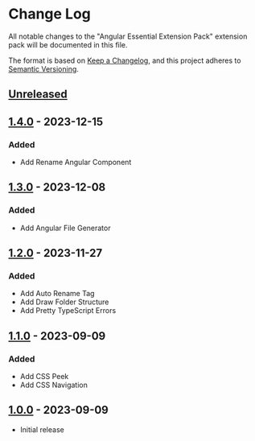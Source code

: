 # Change Log

All notable changes to the "Angular Essential Extension Pack" extension pack will be documented in this file.

The format is based on [Keep a Changelog](https://keepachangelog.com/en/1.0.0/),
and this project adheres to [Semantic Versioning](https://semver.org/spec/v2.0.0.html).

## [Unreleased]

## [1.4.0] - 2023-12-15

### Added

- Add Rename Angular Component

## [1.3.0] - 2023-12-08

### Added

- Add Angular File Generator

## [1.2.0] - 2023-11-27

### Added

- Add Auto Rename Tag
- Add Draw Folder Structure
- Add Pretty TypeScript Errors

## [1.1.0] - 2023-09-09

### Added

- Add CSS Peek
- Add CSS Navigation

## [1.0.0] - 2023-09-09

- Initial release

[unreleased]: https://github.com/ManuelGil/vscode-angular-pack/compare/v1.4.0...HEAD
[1.4.0]: https://github.com/ManuelGil/vscode-angular-pack/compare/v1.3.0...v1.4.0
[1.3.0]: https://github.com/ManuelGil/vscode-angular-pack/compare/v1.2.0...v1.3.0
[1.2.0]: https://github.com/ManuelGil/vscode-angular-pack/compare/v1.1.0...v1.2.0
[1.1.0]: https://github.com/ManuelGil/vscode-angular-pack/compare/v1.0.0...v1.1.0
[1.0.0]: https://github.com/ManuelGil/vscode-angular-pack/releases/tag/v1.0.0
